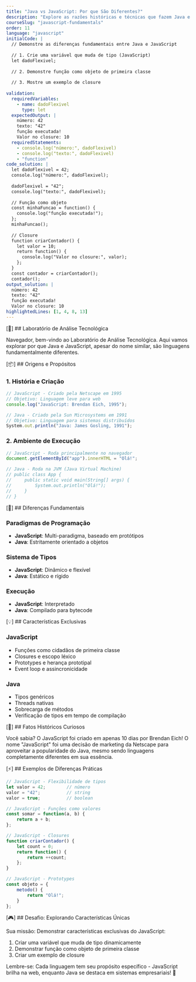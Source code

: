 ```yaml
---
title: "Java vs JavaScript: Por que São Diferentes?"
description: "Explore as razões históricas e técnicas que fazem Java e JavaScript serem linguagens completamente diferentes"
courseSlug: "javascript-fundamentals"
order: 11
language: "javascript"
initialCode: |
  // Demonstre as diferenças fundamentais entre Java e JavaScript
  
  // 1. Crie uma variável que muda de tipo (JavaScript)
  let dadoFlexivel;
  
  // 2. Demonstre função como objeto de primeira classe
  
  // 3. Mostre um exemplo de closure
  
validation:
  requiredVariables:
    - name: dadoFlexivel
      type: let
  expectedOutput: |
    número: 42
    texto: "42"
    função executada!
    Valor no closure: 10
  requiredStatements:
    - console.log("número:", dadoFlexivel)
    - console.log("texto:", dadoFlexivel)
    - "function"
code_solution: |
  let dadoFlexivel = 42;
  console.log("número:", dadoFlexivel);
  
  dadoFlexivel = "42";
  console.log("texto:", dadoFlexivel);
  
  // Função como objeto
  const minhaFuncao = function() {
    console.log("função executada!");
  };
  minhaFuncao();
  
  // Closure
  function criarContador() {
    let valor = 10;
    return function() {
      console.log("Valor no closure:", valor);
    };
  }
  const contador = criarContador();
  contador();
output_solution: |
  número: 42
  texto: "42"
  função executada!
  Valor no closure: 10
highlightedLines: [1, 4, 8, 13]
---
```


[🚀] ## Laboratório de Análise Tecnológica

Navegador, bem-vindo ao Laboratório de Análise Tecnológica. Aqui vamos explorar por que Java e JavaScript, apesar do nome similar, são linguagens fundamentalmente diferentes.

[📦] ## Origens e Propósitos

### 1. História e Criação
```javascript
// JavaScript - Criado pela Netscape em 1995
// Objetivo: Linguagem leve para web
console.log("JavaScript: Brendan Eich, 1995");

// Java - Criado pela Sun Microsystems em 1991
// Objetivo: Linguagem para sistemas distribuídos
System.out.println("Java: James Gosling, 1991");
```

### 2. Ambiente de Execução
```javascript
// JavaScript - Roda principalmente no navegador
document.getElementById("app").innerHTML = "Olá!";

// Java - Roda na JVM (Java Virtual Machine)
// public class App {
//     public static void main(String[] args) {
//         System.out.println("Olá!");
//     }
// }
```

[🎯] ## Diferenças Fundamentais

### Paradigmas de Programação
- **JavaScript**: Multi-paradigma, baseado em protótipos
- **Java**: Estritamente orientado a objetos

### Sistema de Tipos
- **JavaScript**: Dinâmico e flexível
- **Java**: Estático e rígido

### Execução
- **JavaScript**: Interpretado
- **Java**: Compilado para bytecode

[💡] ## Características Exclusivas

### JavaScript
- Funções como cidadãos de primeira classe
- Closures e escopo léxico
- Prototypes e herança prototipal
- Event loop e assincronicidade

### Java
- Tipos genéricos
- Threads nativas
- Sobrecarga de métodos
- Verificação de tipos em tempo de compilação

[🎯] ## Fatos Históricos Curiosos

Você sabia? O JavaScript foi criado em apenas 10 dias por Brendan Eich! O nome "JavaScript" foi uma decisão de marketing da Netscape para aproveitar a popularidade do Java, mesmo sendo linguagens completamente diferentes em sua essência.

[⚡] ## Exemplos de Diferenças Práticas

```javascript
// JavaScript - Flexibilidade de tipos
let valor = 42;        // número
valor = "42";          // string
valor = true;          // boolean

// JavaScript - Funções como valores
const somar = function(a, b) {
    return a + b;
};

// JavaScript - Closures
function criarContador() {
    let count = 0;
    return function() {
        return ++count;
    };
}

// JavaScript - Prototypes
const objeto = {
    metodo() {
        return "Olá!";
    }
};
```

[🎮] ## Desafio: Explorando Características Únicas

Sua missão: Demonstrar características exclusivas do JavaScript:

1. Criar uma variável que muda de tipo dinamicamente
2. Demonstrar função como objeto de primeira classe
3. Criar um exemplo de closure

Lembre-se: Cada linguagem tem seu propósito específico - JavaScript brilha na web, enquanto Java se destaca em sistemas empresariais! 🚀
